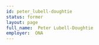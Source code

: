 ```yaml
---
id: peter_lubell-doughtie
status: former
layout: page
full_name:  Peter Lubell-Doughtie
employer:  ONA
---
```

